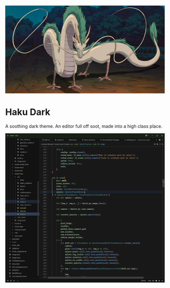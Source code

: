 ![Haku Dragon](images/dragon.webp)

# Haku Dark

A soothing dark theme. An editor full off soot, made into a high class place.

![Sreenshot](images/screenshot.png)

